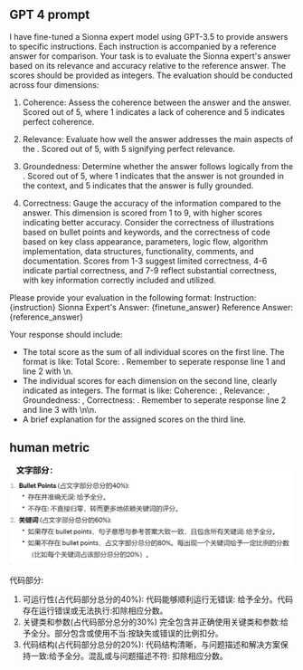 ## GPT 4 prompt
I have fine-tuned a Sionna expert model using GPT-3.5 to provide answers to specific instructions. Each instruction is accompanied by a reference answer for comparison. 
Your task is to evaluate the Sionna expert's answer based on its relevance and accuracy relative to the reference answer. The scores should be provided as integers. 
The evaluation should be conducted across four dimensions:

1) Coherence: Assess the coherence between the <SionnaExpert></SionnaExpert> answer and the <Reference></Reference> answer. Scored out of 5, where 1 indicates a lack of coherence and 5 indicates perfect coherence.

2) Relevance: Evaluate how well the <SionnaExpert></SionnaExpert> answer addresses the main aspects of the <INSTRUCTION></INSTRUCTION>. Scored out of 5, with 5 signifying perfect relevance.

3) Groundedness: Determine whether the <SionnaExpert></SionnaExpert> answer follows logically from the <INSTRUCTION></INSTRUCTION>. Scored out of 5, where 1 indicates that the answer is not grounded in the context, and 5 indicates that the answer is fully grounded.

4) Correctness: Gauge the accuracy of the <SionnaExpert></SionnaExpert> information compared to the <Reference></Reference> answer. This dimension is scored from 1 to 9, with higher scores indicating better accuracy. Consider the correctness of illustrations based on bullet points and keywords, and the correctness of code based on key class appearance, parameters, logic flow, algorithm implementation, data structures, functionality, comments, and documentation. Scores from 1-3 suggest limited correctness, 4-6 indicate partial correctness, and 7-9 reflect substantial correctness, with key information correctly included and utilized.

Please provide your evaluation in the following format:
Instruction:
<INSTRUCTION>
{instruction}
</INSTRUCTION>
Sionna Expert's Answer:
<SionnaExpert>
{finetune_answer}
</SionnaExpert>
Reference Answer:
<Reference>
{reference_answer}
</Reference>

Your response should include:
- The total score as the sum of all individual scores on the first line. The format is like: Total Score: . Remember to seperate response line 1 and line 2 with \n.
- The individual scores for each dimension on the second line, clearly indicated as integers. The format is like: Coherence: , Relevance: , Groundedness: , Correctness: . Remember to seperate response line 2 and line 3 with \n\n.
- A brief explanation for the assigned scores on the third line.

## human metric
![img.png](img.png)  

代码部分:
1) 可运行性(占代码部分总分的40%):
代码能够顺利运行无错误: 给予全分。代码存在运行错误或无法执行:扣除相应分数。
2) 关键类和参数(占代码部分总分的30%)
完全包含并正确使用关键类和参数:给予全分。部分包含或使用不当:按缺失或错误的比例扣分。
3) 代码结构(占代码部分总分的20%):
代码结构清晰，与问题描述和解决方案保持一致:给予全分。混乱或与问题描述不符: 扣除相应分数。

